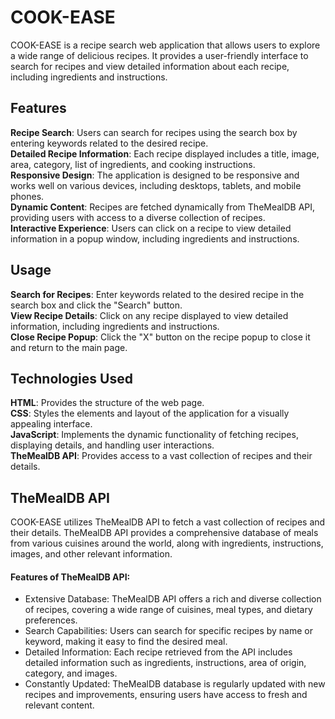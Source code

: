 <h1>COOK-EASE</h1>
COOK-EASE is a recipe search web application that allows users to explore a wide range of delicious recipes. It provides a user-friendly interface to search for recipes and view detailed information about each recipe, including ingredients and instructions.

<h2>Features</h2>
<b>Recipe Search</b>: Users can search for recipes using the search box by entering keywords related to the desired recipe.<br>
<b>Detailed Recipe Information</b>: Each recipe displayed includes a title, image, area, category, list of ingredients, and cooking instructions.<br>
<b>Responsive Design</b>: The application is designed to be responsive and works well on various devices, including desktops, tablets, and mobile phones.<br>
<b>Dynamic Content</b>: Recipes are fetched dynamically from TheMealDB API, providing users with access to a diverse collection of recipes.<br>
<b>Interactive Experience</b>: Users can click on a recipe to view detailed information in a popup window, including ingredients and instructions.<br>

<h2>Usage</h2>
<b>Search for Recipes</b>: Enter keywords related to the desired recipe in the search box and click the "Search" button.<br>
<b>View Recipe Details</b>: Click on any recipe displayed to view detailed information, including ingredients and instructions.<br>
<b>Close Recipe Popup</b>: Click the "X" button on the recipe popup to close it and return to the main page.<br>

<h2>Technologies Used</h2>
<b>HTML</b>: Provides the structure of the web page.<br>
<b>CSS</b>: Styles the elements and layout of the application for a visually appealing interface.<br>
<b>JavaScript</b>: Implements the dynamic functionality of fetching recipes, displaying details, and handling user interactions.<br>
<b>TheMealDB API</b>: Provides access to a vast collection of recipes and their details.<br>

<h2>TheMealDB API</h2>
COOK-EASE utilizes TheMealDB API to fetch a vast collection of recipes and their details. TheMealDB API provides a comprehensive database of meals from various cuisines around the world, along with ingredients, instructions, images, and other relevant information.

<h4>Features of TheMealDB API:</h4>
<ul>
  <li>Extensive Database: TheMealDB API offers a rich and diverse collection of recipes, covering a wide range of cuisines, meal types, and dietary preferences.</li>
<li>Search Capabilities: Users can search for specific recipes by name or keyword, making it easy to find the desired meal.</li>
<li>Detailed Information: Each recipe retrieved from the API includes detailed information such as ingredients, instructions, area of origin, category, and images.</li>
<li>Constantly Updated: TheMealDB database is regularly updated with new recipes and improvements, ensuring users have access to fresh and relevant content.</li>
</ul>
